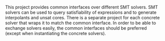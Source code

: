 This project provides common interfaces over different SMT solvers. SMT solvers can be used to query satisfiability of expressions and to generate interpolants and unsat cores. There is a separate project for each concrete solver that wraps it to match the common interface. In order to be able to exchange solvers easily, the common interfaces should be preferred (except when instantiating the concrete solvers).
